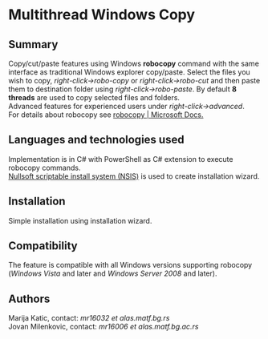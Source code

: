 # Multithread Windows Copy

## Summary
Copy/cut/paste features using Windows **robocopy** command with the same interface as traditional Windows explorer copy/paste.
Select the files you wish to copy, *right-click->robo-copy* or *right-click->robo-cut* and then paste them to destination folder using *right-click->robo-paste*. By default **8 threads** are used to copy selected files and folders.  
Advanced features for experienced users under *right-click->advanced*.  
For details about robocopy see [robocopy | Microsoft Docs.](https://docs.microsoft.com/en-us/windows-server/administration/windows-commands/robocopy)

## Languages and technologies used
Implementation is in C# with PowerShell as C# extension to execute robocopy commands.  
[Nullsoft scriptable install system (NSIS)](https://nsis.sourceforge.io/) is used to create installation wizard.

## Installation
Simple installation using installation wizard.

## Compatibility 
The feature is compatible with all Windows versions supporting robocopy (*Windows Vista* and later and *Windows Server 2008* and later).

## Authors
Marija Katic, contact: *mr16032 et alas.matf.bg.rs*  
Jovan Milenkovic, contact: *mr16006 et alas.matf.bg.ac.rs*